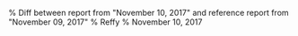 % Diff between report from "November 10, 2017" and reference report from "November 09, 2017"
% Reffy
% November 10, 2017

